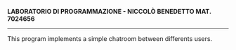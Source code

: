 **LABORATORIO DI PROGRAMMAZIONE - NICCOLÒ BENEDETTO MAT. 7024656**
_______________________________________________

This program implements a simple chatroom between differents users.
